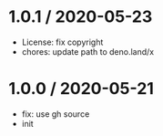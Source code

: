 
1.0.1 / 2020-05-23
==================

  * License: fix copyright
  * chores: update path to deno.land/x

1.0.0 / 2020-05-21
==================

  * fix: use gh source
  * init
